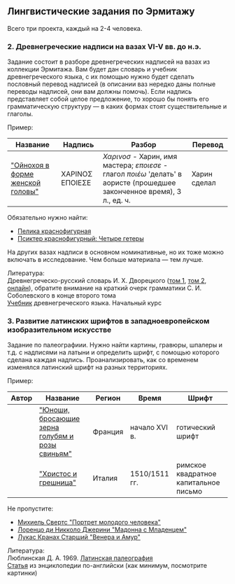 ## Лингвистические задания по Эрмитажу

Всего три проекта, каждый на 2-4 человека.

### 2. Древнегреческие надписи на вазах VI-V вв. до н.э.

Задание состоит в разборе древнегреческих надписей на вазах из коллекции Эрмитажа. Вам будет дан словарь и учебник древнегреческого языка, с их помощью нужно будет сделать пословный перевод надписей (в описании ваз нередко даны полные переводы надписей, они вам должны помочь). Если надпись представляет собой целое предложение, то хорошо бы понять его грамматическую структуру — в каких формах стоят существительные и глаголы.

Пример:

| Название| Надпись | Разбор | Перевод |
|------| ------------- | --------| ----- |
|["Ойнохоя в форме женской головы"](https://www.hermitagemuseum.org/wps/portal/hermitage/digital-collection/25.%20archaeological%20artifacts/411275/!ut/p/z1/pVLBVpwwFP0VNywhIRCI3eWgMrWdolNHIJs5iAFSCcGQkX5-g2cW1lYWbVZJzr3vvXvvAwwUgA3Vi2grI9RQ9fZdsuiQURr5QQKvswRfQJrtbvAu-ZZCPwT5KwB-cCgE7C2fYIogDelluMdXCIbRib8CYOv97wEDrB9aUOrjch1r8QhKEjc8qAPfjQIUuSHBkUseEXEJ9iOOcOPzplrQ9WBG04HyqZJiOuijA2eln6Yz1ZxV2jgQYc9e6q7iqletqKt--RdNVZvJgaHvoxi_l_DnjGzdoXyZ5G2F9Cq1FdLz24SEGUqJ_x6Qff4S2xZ3eJNl9wlKwhNgpck1YOJBenMtPehhhKEfnENIYhSHJFpipsNDQFrANG-45to7apt-Z8w4fXKg9WWevVaptuderaQD_0bp1GRA8TsSlNad-CN3oi0C-YvgM9gPSku7cN8XKXmyPdzuL3eW-2_Rbl4Fr6diBYgfz8-M2jVQg-E_7ez_tQe2INLbZGsdGSvTuWJoFCjWqKA4UUe530sSSLeA4kbmxJD5biMPF195Tn8BiMr-Dw!!/dz/d5/L2dBISEvZ0FBIS9nQSEh/?lng=ru)|ΧΑΡΙΝΟΣ ΕΠΟΙΕΣΕ| *Χαρινοσ* - Харин, имя мастера; *εποιεσε* - глагол *ποιέω* 'делать' в аористе (прошедшее законченное время), 3 л., ед. ч.| Харин сделал |

Обязательно нужно найти:
* [Пелика краснофигурная](https://www.hermitagemuseum.org/wps/portal/hermitage/digital-collection/25.%20archaeological%20artifacts/543356/!ut/p/z1/pVLBcpswFPyVXDiCZEAgetOQBDetS-KGALp4ZCpADUIE5JDPr8j4kDYNh1YnSbP73tvdBygoAO3Zs2iYFqpnnXmXNDikhAQbL4Y3aYwuIUn3t2gff0vgxgf5KwB-cAgE9C0fI-JC4pMrP0PXLvSDM38FQNf7PwAKaNc3oBxPy3WoxA9QBl5UHRnjdu2xo-1XENuMV4EdeG4dhR7eeFG0oKteD7oF5SOTYjqMJwvOanycLlR9wUZtQRc55lK1jKtONaJi3fIvalbpyYLI9zz0TsL7Gem6Q_kyydsKyXViKiTRXYz91E3w5k9A-vlLaFrco22aPsRu7J8BK01uABVH6cyVdKCDXASNBRDi0A19HCwxk_7o4QbQkdd85KNzGk36rdbD9MmCxpd5dhqlmo47lZIW_BulVZMGxe9IUBp3wo_cCXYuyJ8Fn0HWq1Gahfu-SMnj3eEuu9ob7r9Fu30VvJ6KESB-Pj1RYtZA9Zq_mNn_aw9MQXfcxTvjyMB0a4u-VqBYo4LiTB1klknsSbuA4lbmWOP5fisPl195Tn4BUtG-HQ!!/dz/d5/L2dBISEvZ0FBIS9nQSEh/?lng=ru)
* [Псиктер краснофигурный: Четыре гетеры](https://www.hermitagemuseum.org/wps/portal/hermitage/digital-collection/25.%20archaeological%20artifacts/289697/!ut/p/z0/rVDLTsMwEPyVcsitxmvHTpNjFKSKSqWoSFB8qYxxUxNju47L4-9JxAHxPHHb2d3ZmR0s8AYLJ59MK5PxTtoB34piu6rrguQNLFYNP4N6tb7k6-ZiDoThq3jECyw-LfGihhrWOSuul8DO2XjFPBwOosZCeZf0S8KbFE0IVjqnY1AZBB37UREpb61Wo3yfwdHcI0oRIXnFUFkhAgOAnCMGvECkQrSkDHFWsRlBs6nfSaXvvO-mPkXp-iCjdunj4miExmWzbLEIMu2RcTuPN_-t8jWPb6H9lEcnH02_jccMnn3s-onfTWRMGVB-OhRqL7W3vjVK2rFvBg9pCIiWVVHNfvnrL-owfaeGbn5TpvI1t-3JG5JwaJY!/)

На других вазах надписи в основном номинативные, но их тоже можно включать в исследование. Чем больше материала — тем лучше.

Литература:  
Древнегреческо-русский словарь И. Х. Дворецкого ([том 1](https://yadi.sk/i/u5bx48kKCuk1bQ), [том 2](https://yadi.sk/i/tTito03VC2LtUw), [онлайн](http://gurin.tomsknet.ru/alphaonline.html)), обратите внимание на краткий очерк грамматики С. И. Соболевского в конце второго тома  
[Учебник](https://yadi.sk/i/csj7eMFinmaeMQ) древнегреческого языка. Начальный курс


### 3. Развитие латинских шрифтов в западноевропейском изобразительном искусстве

Задание по палеографиии. Нужно найти картины, гравюры, шпалеры и т.д. с надписями на латыни и определить шрифт, с помощью которого сделана каждая надпись. Проанализировать, как со временем изменялся латинский шрифт на разных территориях.

Пример:

| Автор| Название      | Регион  | Время | Шрифт |
|------| ------------- | --------| ----- | ----- |
|| ["Юноши, бросающие зерна голубям и розы свиньям"](https://www.hermitagemuseum.org/wps/portal/hermitage/digital-collection/11.%20textiles%2C%20tapestry/264738/!ut/p/z1/jY_LDoIwEEV_BffqFCjgtqmJiGINvrAb00XFGiwEGqN-vY1xZSI6u0nOPXMHOOTAtbiqQhhVaVHafc_DAyMkdH2KEkaDMSIsWwYZXUyQi2H3AtCXIQj4P_kOgHfrk18H7Adek9K0AF4Lcxoofawgd92hY-TNqFK2fceIWramuUPuhTjyR7YV__BOZ5H1roOYsS31KH4DHc1WUkN92eSPeYzOmPSeXSBF_A!!/dz/d5/L0lKQSEvUUt3TS80S0khL3J1/?lng=ru)| Франция | начало XVI в. | готический шрифт |
||  ["Христос и грешница"](https://www.hermitagemuseum.org/wps/portal/hermitage/digital-collection/01.%20paintings/32088/!ut/p/z1/04_Sj9CPykssy0xPLMnMz0vMAfIjo8zi_R0dzQyNnQ28_J1NXQwc_YMCTIOc_dwNDE30w8EKDHAARwP9KGL041EQhd94L0IWAH1gVOTr7JuuH1WQWJKhm5mXlq8fYWCop1CQmJlXkpmXXqwfYWxkYGEBdEsUmmme3uZA00JMPfz9w5yNnE2gCvC4pyA3NKLKx8Mg01FREQCs_1tA/dz/d5/L2dBISEvZ0FBIS9nQSEh/?lng=ru)| Италия | 1510/1511 гг. | римское квадратное капитальное письмо |

Не пропустите:

* [Михиель Свертс "Портрет молодого человека"](https://www.hermitagemuseum.org/wps/portal/hermitage/digital-collection/01.%20Paintings/47184/!ut/p/z1/jZBNT8MwDIb_Chx6JHY_0pbdoiAxxkanDUbJBXVT2ga1SZWGVeLX0yEuICj4Zunx68cGATkIXRxVVThldNGM_ZOInzPGYj_kuMg4vUKWbdZ0w--u0Y_g8QPAX4ohiP_MTwBiOn7x14LxgsCu-KoC0RWuvlC6NJCjT87WhdJO6aqHPEr89OQivqXd3CZj2j2dZ9mOBzz6BKZ91L4lw6ElSGhA0Q8vEdMkSKI0PskwvQ_TUcbKUlppyasdv1w71_UzDz0choFUxlSNJAfTevjTSG16B_lXErZSQ9c-5G_LOb7Q5rgs2fk7jHoAlg!!/dz/d5/L0lKQSEvd0pNQUNBISEvNEtJIS9ydQ!!/?lng=ru)
* [Лоренцо ди Никколо Джерини "Мадонна с Младенцем"](https://hermitagemuseum.org/wps/portal/hermitage/digital-collection/01.%20paintings/29365/!ut/p/z1/jZBNT8MwDIb_Cjv0SOKmTdtxi4LEGBtBEx8hF5RB1wbWNEqzTeLXExCnCQq-WXr8-rGxwhIrq_em0cH0Vm9j_6iKJ8FYkWYc5oLTc2BidUNX_PoC0hw_fAHwSzHA6j_zI4Aaj5__tSBeQPySLxusnA7tqbGbHktI0YnTxgZjmwFLMs0KGl3UUdrlVRnTbulMiHtOeP4NjPuYdYcOzx0CRAmFNJsCVCUp86r4lGF2nVVRxteb2tce7Xz8chuCG84SSMDv0MG8GVe_GI163yTw01DbDwHLYxa77k6-L2bwSrf7BZtMPgDnvpGj/dz/d5/L2dBISEvZ0FBIS9nQSEh/?lng=ru)
* [Лукас Кранах Старший "Венера и Амур"](https://www.hermitagemuseum.org/wps/portal/hermitage/digital-collection/01.%20paintings/38772/!ut/p/z1/04_Sj9CPykssy0xPLMnMz0vMAfIjo8zi_R0dzQyNnQ28_J1NXQwc_YMCTIOc_dwNDE30w8EKDHAARwP9KGL041EQhd94L0IWAH1gVOTr7JuuH1WQWJKhm5mXlq8fYWCop1CQmJlXkpmXXqwfYWxhbm4EdEsUmmme3uZA00JMPfz9w5yNnE2gCvC4pyA3NKLKx8Mg01FREQAmnqTC/dz/d5/L2dBISEvZ0FBIS9nQSEh/?lng=ru)

Литература:  
Люблинская Д. А. 1969. [Латинская палеография](https://www.academia.edu/19126762/%D0%9B%D0%B0%D1%82%D0%B8%D0%BD%D1%81%D0%BA%D0%B0%D1%8F_%D0%BF%D0%B0%D0%BB%D0%B5%D0%BE%D0%B3%D1%80%D0%B0%D1%84%D0%B8%D1%8F)  
[Статья](https://www.britannica.com/art/calligraphy/Latin-alphabet-handwriting) из энциклопедии по-английски (как минимум, посмотрите картинки)
